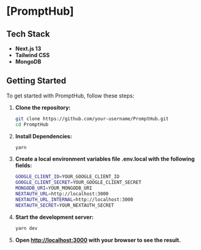 # [PromptHub]

## Tech Stack

- **Next.js 13**
- **Tailwind CSS**
- **MongoDB**

## Getting Started

To get started with PromptHub, follow these steps:

1. **Clone the repository:**
   ```bash
   git clone https://github.com/your-username/PromptHub.git
   cd PromptHub
   ```
2. **Install Dependencies:**
   ```bash
   yarn
   ```
3. **Create a local environment variables file .env.local with the following fields:**
   ```bash
   GOOGLE_CLIENT_ID=YOUR_GOOGLE_CLIENT_ID
   GOOGLE_CLIENT_SECRET=YOUR_GOOGLE_CLIENT_SECRET
   MONGODB_URI=YOUR_MONGODB_URI
   NEXTAUTH_URL=http://localhost:3000
   NEXTAUTH_URL_INTERNAL=http://localhost:3000
   NEXTAUTH_SECRET=YOUR_NEXTAUTH_SECRET
   ```
4. **Start the development server:**
   ```bash
   yarn dev
   ```
5. **Open [http://localhost:3000](http://localhost:3000) with your browser to see the result.**

